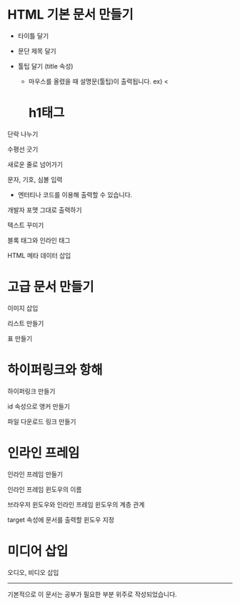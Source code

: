 # HTML 기본 문서 만들기
- 타이틀 달기

- 문단 제목 달기

- 툴팁 달기 (title 속성)
  - 마우스를 올렸을 때 설명문(툴팁)이 출력됩니다.
ex)
  &lt;<h1 title="h1태그로 작성하였습니다.">h1태그</h1>

단락 나누기

수평선 긋기

새로운 줄로 넘어가기

문자, 기호, 심볼 입력
- 엔터티나 코드를 이용해 출력할 수 있습니다.

개발자 포맷 그대로 출력하기

텍스트 꾸미기

블록 태그와 인라인 태그

HTML 메타 데이터 삽입

# 고급 문서 만들기
이미지 삽입

리스트 만들기

표 만들기

# 하이퍼링크와 항해
하이퍼링크 만들기

id 속성으로 앵커 만들기

파일 다운로드 링크 만들기

# 인라인 프레임
인라인 프레임 만들기

인라인 프레임 윈도우의 이름

브라우저 윈도우와 인라인 프레임 윈도우의 계층 관계

target 속성에 문서를 출력할 윈도우 지정

# 미디어 삽입
오디오, 비디오 삽입

----------
기본적으로 이 문서는 공부가 필요한 부분 위주로 작성되었습니다.
